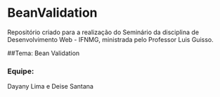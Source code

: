 # BeanValidation
Repositório criado para a realização do Seminário da disciplina de 
Desenvolvimento Web - IFNMG, ministrada pelo Professor Luis Guisso.

##Tema: Bean Validation

### Equipe: 
Dayany Lima e Deise Santana
